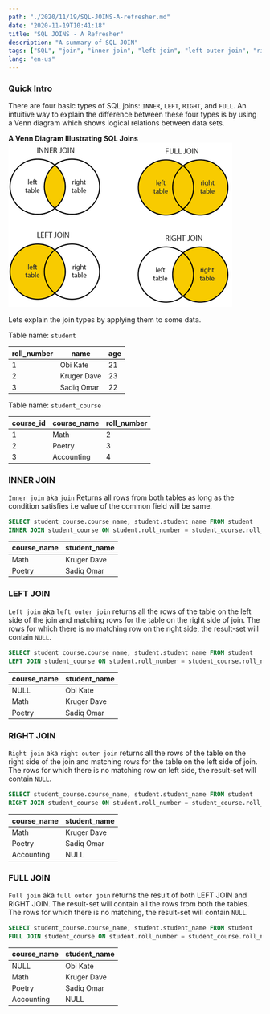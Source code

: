 ```yaml
---
path: "./2020/11/19/SQL-JOINS-A-refresher.md"
date: "2020-11-19T10:41:18"
title: "SQL JOINS - A Refresher"
description: "A summary of SQL JOIN"
tags: ["SQL", "join", "inner join", "left join", "left outer join", "right join", "right outer join", "full join", "full outer join"]
lang: "en-us"
---
```


### Quick Intro

There are four basic types of SQL joins: `INNER`, `LEFT`, `RIGHT`, and `FULL`. An intuitive
way to explain the difference between these four types is by using a Venn diagram
which shows logical relations between data sets.  

__A Venn Diagram Illustrating SQL Joins__
<br/>
![SQL Joins](./sql-joins.png)

Lets explain the join types by applying them to some data.

Table name: `student`


roll_number |	name        |	age
------------|-------------|-----
1		        | Obi Kate    |	21
2		        | Kruger Dave |	23
3		        | Sadiq Omar  |	22


Table name: `student_course`


course_id | 	course_name |	roll_number 	
----------|---------------|------------
1		      | Math		      | 2
2		      | Poetry		    | 3
3		      | Accounting	  | 4

### INNER JOIN

`Inner join` aka `join` Returns all rows from both tables as long as the condition
satisfies i.e value of the common field will be same.

```sql
SELECT student_course.course_name, student.student_name FROM student
INNER JOIN student_course ON student.roll_number = student_course.roll_number;
```

course_name |	student_name		
------------|--------------
Math		    | Kruger Dave
Poetry		  | Sadiq Omar


### LEFT JOIN

`Left join` aka `left outer join` returns all the rows of the table on the left
side of the join and matching rows for the table on the right side of join. The
rows for which there is no matching row on the right side, the result-set will
contain `NULL`.

```sql
SELECT student_course.course_name, student.student_name FROM student
LEFT JOIN student_course ON student.roll_number = student_course.roll_number;
```

course_name |	student_name		
------------|--------------
NULL        | Obi Kate
Math		    | Kruger Dave
Poetry		  | Sadiq Omar


### RIGHT JOIN

`Right join` aka `right outer join` returns all the rows of the table on the
right side of the join and matching rows for the table on the left side of join.
The rows for which there is no matching row on left side, the result-set will
contain `NULL`.

```sql
SELECT student_course.course_name, student.student_name FROM student
RIGHT JOIN student_course ON student.roll_number = student_course.roll_number;
```

course_name |	student_name		
------------|--------------
Math		    | Kruger Dave
Poetry		  | Sadiq Omar
Accounting  | NULL


### FULL JOIN

`Full join` aka `full outer join` returns the result of both LEFT JOIN and RIGHT
JOIN. The result-set will contain all the rows from both the tables. The rows for
which there is no matching, the result-set will contain `NULL`.

```sql
SELECT student_course.course_name, student.student_name FROM student
FULL JOIN student_course ON student.roll_number = student_course.roll_number;
```

course_name |	student_name		
------------|--------------
NULL        | Obi Kate
Math		    | Kruger Dave
Poetry		  | Sadiq Omar
Accounting  | NULL
